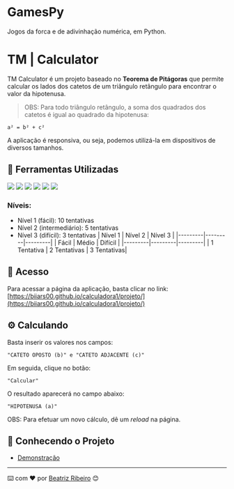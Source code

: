 # GamesPy
Jogos da forca e de adivinhação numérica, em Python.

# TM | Calculator

TM Calculator é um projeto baseado no **Teorema de Pitágoras** que permite calcular os lados dos catetos de um triângulo retângulo para encontrar o valor da hipotenusa. 

>OBS: Para todo triângulo retângulo, a soma dos quadrados dos catetos é igual ao quadrado da hipotenusa:

```
a² = b² + c²
```
A aplicação é responsiva, ou seja, podemos utilizá-la em dispositivos de diversos tamanhos.

## 🚀 Ferramentas Utilizadas

<img src="./src/file_type_vscode_icon_130084.png"> <img src="./src/social_html5_html_71.png"> <img src="./src/bootstrap_plain_logo_icon_146619.png"> <img src="./src/javascript_icon_130900.png"> <img src="./src/python_18894.png"> <img src="./src/pocoo_flask_logo_icon_168045.png">


### Níveis:

+ Nível 1 (fácil):         10 tentativas 
+ Nível 2 (intermediário): 5 tentativas
+ Nível 3 (difícil):       3 tentativas
|   Nível 1   |   Nível 2    |   Nível 3   |
|---------|---------|---------|
| Fácil   | Médio   | Difícil |
|---------|---------|---------|
| 1 Tentativa | 2 Tentativas | 3 Tentativas|

## 🔧 Acesso

Para acessar a página da aplicação, basta clicar no link: [https://biiars00.github.io/calculadora1/projeto/](https://biiars00.github.io/calculadora1/projeto/)


## ⚙️ Calculando

Basta inserir os valores nos campos: 

```
"CATETO OPOSTO (b)" e "CATETO ADJACENTE (c)"
```

Em seguida, clique no botão:

```
"Calcular"
```

O resultado aparecerá no campo abaixo:

```
"HIPOTENUSA (a)"
```

OBS: Para efetuar um novo cálculo, dê um *reload* na página.

## 🚀 Conhecendo o Projeto

+ [Demonstração](https://www.awesomescreenshot.com/video/14215978?key=c6b9c8f3c42dc751a44503d9e39128c4)


---
⌨️ com ❤️ por [Beatriz Ribeiro](https://github.com/Biiars00) 😊
